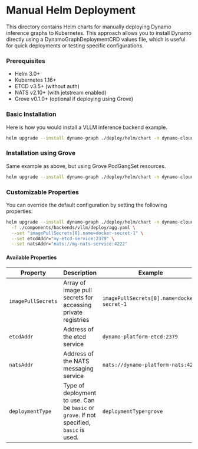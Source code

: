 <!--
SPDX-FileCopyrightText: Copyright (c) 2025 NVIDIA CORPORATION & AFFILIATES. All rights reserved.
SPDX-License-Identifier: Apache-2.0

Licensed under the Apache License, Version 2.0 (the "License");
you may not use this file except in compliance with the License.
You may obtain a copy of the License at

http://www.apache.org/licenses/LICENSE-2.0

Unless required by applicable law or agreed to in writing, software
distributed under the License is distributed on an "AS IS" BASIS,
WITHOUT WARRANTIES OR CONDITIONS OF ANY KIND, either express or implied.
See the License for the specific language governing permissions and
limitations under the License.
-->

# Manual Helm Deployment

This directory contains Helm charts for manually deploying Dynamo inference graphs to Kubernetes.
This approach allows you to install Dynamo directly using a DynamoGraphDeploymentCRD values file, which is useful for quick deployments or testing specific configurations.

### Prerequisites

- Helm 3.0+
- Kubernetes 1.16+
- ETCD v3.5+ (without auth)
- NATS v2.10+ (with jetstream enabled)
- Grove v0.1.0+ (optional if deploying using Grove)

### Basic Installation

Here is how you would install a VLLM inference backend example.

```bash
helm upgrade --install dynamo-graph ./deploy/helm/chart -n dynamo-cloud -f ./components/backends/vllm/deploy/agg.yaml
```

### Installation using Grove

Same example as above, but using Grove PodGangSet resources.

```bash
helm upgrade --install dynamo-graph ./deploy/helm/chart -n dynamo-cloud -f ./components/backends/vllm/deploy/agg.yaml --set deploymentType=grove
```

### Customizable Properties

You can override the default configuration by setting the following properties:

```bash
helm upgrade --install dynamo-graph ./deploy/helm/chart -n dynamo-cloud \
  -f ./components/backends/vllm/deploy/agg.yaml \
  --set "imagePullSecrets[0].name=docker-secret-1" \
  --set etcdAddr="my-etcd-service:2379" \
  --set natsAddr="nats://my-nats-service:4222"
```

#### Available Properties

| Property | Description | Example |
|----------|-------------|---------|
| `imagePullSecrets` | Array of image pull secrets for accessing private registries | `imagePullSecrets[0].name=docker-secret-1` |
| `etcdAddr` | Address of the etcd service | `dynamo-platform-etcd:2379` |
| `natsAddr` | Address of the NATS messaging service | `nats://dynamo-platform-nats:4222` |
| `deploymentType` | Type of deployment to use. Can be `basic` or `grove`. If not specified, `basic` is used. | `deploymentType=grove` |



